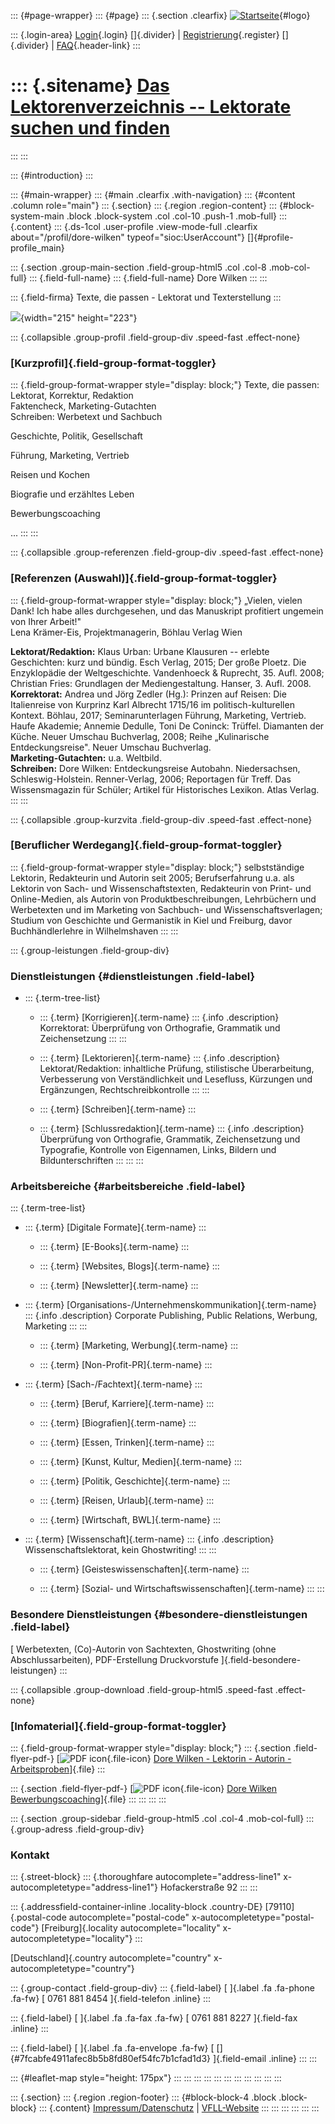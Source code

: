 ::: {#page-wrapper}
::: {#page}
::: {.section .clearfix}
[![Startseite](https://www.lektoren.de/sites/default/files/VfLL_logo.jpg)](/ "Startseite"){#logo}

::: {.login-area}
[Login](/user){.login} []{.divider} \|
[Registrierung](/user/register){.register} []{.divider} \|
[FAQ](/faq-page){.header-link}
:::

::: {.sitename}
[Das Lektorenverzeichnis -- Lektorate suchen und finden](/ "Startseite")
========================================================================
:::
:::

::: {#introduction}
:::

::: {#main-wrapper}
::: {#main .clearfix .with-navigation}
::: {#content .column role="main"}
::: {.section}
::: {.region .region-content}
::: {#block-system-main .block .block-system .col .col-10 .push-1 .mob-full}
::: {.content}
::: {.ds-1col .user-profile .view-mode-full .clearfix about="/profil/dore-wilken" typeof="sioc:UserAccount"}
[]{#profile-profile_main}

::: {.section .group-main-section .field-group-html5 .col .col-8 .mob-col-full}
::: {.field-full-name}
::: {.field-full-name}
Dore Wilken
:::
:::

::: {.field-firma}
Texte, die passen - Lektorat und Texterstellung
:::

![](https://www.lektoren.de/sites/default/files/styles/profile-image-full/public/users/profile_img/vfll_profilfoto_2017_11_sw_1.jpg?itok=x2KZ456G){width="215"
height="223"}

::: {.collapsible .group-profil .field-group-div .speed-fast .effect-none}
### [Kurzprofil]{.field-group-format-toggler}

::: {.field-group-format-wrapper style="display: block;"}
Texte, die passen:\
Lektorat, Korrektur, Redaktion\
Faktencheck, Marketing-Gutachten\
Schreiben: Werbetext und Sachbuch

Geschichte, Politik, Gesellschaft

Führung, Marketing, Vertrieb

Reisen und Kochen

Biografie und erzähltes Leben

Bewerbungscoaching

\...
:::
:::

::: {.collapsible .group-referenzen .field-group-div .speed-fast .effect-none}
### [Referenzen (Auswahl)]{.field-group-format-toggler}

::: {.field-group-format-wrapper style="display: block;"}
„Vielen, vielen Dank! Ich habe alles durchgesehen, und das Manuskript
profitiert ungemein von Ihrer Arbeit!\"\
Lena Krämer-Eis, Projektmanagerin, Böhlau Verlag Wien

**Lektorat/Redaktion:** Klaus Urban: Urbane Klausuren -- erlebte
Geschichten: kurz und bündig. Esch Verlag, 2015; Der große Ploetz. Die
Enzyklopädie der Weltgeschichte. Vandenhoeck & Ruprecht, 35. Aufl. 2008;
Christian Fries: Grundlagen der Mediengestaltung. Hanser, 3. Aufl.
2008.\
**Korrektorat:** Andrea und Jörg Zedler (Hg.): Prinzen auf Reisen: Die
Italienreise von Kurprinz Karl Albrecht 1715/16 im politisch-kulturellen
Kontext. Böhlau, 2017; Seminarunterlagen Führung, Marketing, Vertrieb.
Haufe Akademie; Annemie Dedulle, Toni De Coninck: Trüffel. Diamanten der
Küche. Neuer Umschau Buchverlag, 2008; Reihe „Kulinarische
Entdeckungsreise". Neuer Umschau Buchverlag.\
**Marketing-Gutachten:** u.a. Weltbild.\
**Schreiben:** Dore Wilken: Entdeckungsreise Autobahn. Niedersachsen,
Schleswig-Holstein. Renner-Verlag, 2006; Reportagen für Treff. Das
Wissensmagazin für Schüler; Artikel für Historisches Lexikon. Atlas
Verlag.
:::
:::

::: {.collapsible .group-kurzvita .field-group-div .speed-fast .effect-none}
### [Beruflicher Werdegang]{.field-group-format-toggler}

::: {.field-group-format-wrapper style="display: block;"}
selbstständige Lektorin, Redakteurin und Autorin seit 2005;
Berufserfahrung u.a. als Lektorin von Sach- und Wissenschaftstexten,
Redakteurin von Print- und Online-Medien, als Autorin von
Produktbeschreibungen, Lehrbüchern und Werbetexten und im Marketing von
Sachbuch- und Wissenschaftsverlagen; Studium von Geschichte und
Germanistik in Kiel und Freiburg, davor Buchhändlerlehre in
Wilhelmshaven
:::
:::

::: {.group-leistungen .field-group-div}
### Dienstleistungen {#dienstleistungen .field-label}

-   ::: {.term-tree-list}
    -   ::: {.term}
        [Korrigieren]{.term-name}
        ::: {.info .description}
        Korrektorat: Überprüfung von Orthografie, Grammatik und
        Zeichensetzung
        :::
        :::

    -   ::: {.term}
        [Lektorieren]{.term-name}
        ::: {.info .description}
        Lektorat/Redaktion: inhaltliche Prüfung, stilistische
        Überarbeitung, Verbesserung von Verständlichkeit und Lesefluss,
        Kürzungen und Ergänzungen, Rechtschreibkontrolle
        :::
        :::

    -   ::: {.term}
        [Schreiben]{.term-name}
        :::

    -   ::: {.term}
        [Schlussredaktion]{.term-name}
        ::: {.info .description}
        Überprüfung von Orthografie, Grammatik, Zeichensetzung und
        Typografie, Kontrolle von Eigennamen, Links, Bildern und
        Bildunterschriften
        :::
        :::
    :::

### Arbeitsbereiche {#arbeitsbereiche .field-label}

::: {.term-tree-list}
-   ::: {.term}
    [Digitale Formate]{.term-name}
    :::

    -   ::: {.term}
        [E-Books]{.term-name}
        :::

    -   ::: {.term}
        [Websites, Blogs]{.term-name}
        :::

    -   ::: {.term}
        [Newsletter]{.term-name}
        :::

-   ::: {.term}
    [Organisations-/Unternehmenskommunikation]{.term-name}
    ::: {.info .description}
    Corporate Publishing, Public Relations, Werbung, Marketing
    :::
    :::

    -   ::: {.term}
        [Marketing, Werbung]{.term-name}
        :::

    -   ::: {.term}
        [Non-Profit-PR]{.term-name}
        :::

-   ::: {.term}
    [Sach-/Fachtext]{.term-name}
    :::

    -   ::: {.term}
        [Beruf, Karriere]{.term-name}
        :::

    -   ::: {.term}
        [Biografien]{.term-name}
        :::

    -   ::: {.term}
        [Essen, Trinken]{.term-name}
        :::

    -   ::: {.term}
        [Kunst, Kultur, Medien]{.term-name}
        :::

    -   ::: {.term}
        [Politik, Geschichte]{.term-name}
        :::

    -   ::: {.term}
        [Reisen, Urlaub]{.term-name}
        :::

    -   ::: {.term}
        [Wirtschaft, BWL]{.term-name}
        :::

-   ::: {.term}
    [Wissenschaft]{.term-name}
    ::: {.info .description}
    Wissenschaftslektorat, kein Ghostwriting!
    :::
    :::

    -   ::: {.term}
        [Geisteswissenschaften]{.term-name}
        :::

    -   ::: {.term}
        [Sozial- und Wirtschaftswissenschaften]{.term-name}
        :::
:::

### Besondere Dienstleistungen {#besondere-dienstleistungen .field-label}

[ Werbetexten, (Co)-Autorin von Sachtexten, Ghostwriting (ohne
Abschlussarbeiten), PDF-Erstellung Druckvorstufe
]{.field-besondere-leistungen}
:::

::: {.collapsible .group-download .field-group-html5 .speed-fast .effect-none}
### [Infomaterial]{.field-group-format-toggler}

::: {.field-group-format-wrapper style="display: block;"}
::: {.section .field-flyer-pdf-}
[![PDF
icon](/modules/file/icons/application-pdf.png "application/pdf"){.file-icon}
[Dore Wilken - Lektorin - Autorin -
Arbeitsproben](https://www.lektoren.de/sites/default/files/profiles/flyer/dore_wilken_-_lektorin_-_autorin_-_arbeitsproben.pdf "dore_wilken_-_lektorin_-_autorin_-_arbeitsproben.pdf")]{.file}
:::

::: {.section .field-flyer-pdf-}
[![PDF
icon](/modules/file/icons/application-pdf.png "application/pdf"){.file-icon}
[Dore Wilken
Bewerbungscoaching](https://www.lektoren.de/sites/default/files/profiles/flyer/dore_wilken_bewerbungscoaching.pdf "dore_wilken_bewerbungscoaching.pdf")]{.file}
:::
:::
:::
:::

::: {.section .group-sidebar .field-group-html5 .col .col-4 .mob-col-full}
::: {.group-adress .field-group-div}
### Kontakt

::: {.street-block}
::: {.thoroughfare autocomplete="address-line1" x-autocompletetype="address-line1"}
Hofackerstraße 92
:::
:::

::: {.addressfield-container-inline .locality-block .country-DE}
[79110]{.postal-code autocomplete="postal-code"
x-autocompletetype="postal-code"} [Freiburg]{.locality
autocomplete="locality" x-autocompletetype="locality"}
:::

[Deutschland]{.country autocomplete="country"
x-autocompletetype="country"}

::: {.group-contact .field-group-div}
::: {.field-label}
[ ]{.label .fa .fa-phone .fa-fw} [ 0761 881 8454 ]{.field-telefon
.inline}
:::

::: {.field-label}
[ ]{.label .fa .fa-fax .fa-fw} [ 0761 881 8227 ]{.field-fax .inline}
:::

::: {.field-label}
[ ]{.label .fa .fa-envelope .fa-fw} [
[]{#7fcabfe4911afec8b5b8fd80ef54fc7b1cfad1d3} ]{.field-email .inline}
:::
:::

::: {#leaflet-map style="height: 175px"}
:::
:::
:::
:::
:::
:::
:::
:::
:::
:::
:::

::: {.section}
::: {.region .region-footer}
::: {#block-block-4 .block .block-block}
::: {.content}
[Impressum/Datenschutz](/impressum) \|
[VFLL-Website](http://www.vfll.de)
:::
:::
:::
:::
:::
:::
